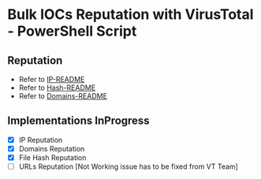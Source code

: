# Bulk IOCs Reputation with VirusTotal - PowerShell Script

## Reputation

- Refer to [IP-README](./IPS/IP-README.md)
- Refer to [Hash-README](./Hashes/Hash-README.md)
- Refer to [Domains-README](./Domains/Domain-README.md)

## Implementations InProgress

- [x] IP Reputation
- [x] Domains Reputation
- [x] File Hash Reputation
- [ ] URLs Reputation [Not Working issue has to be fixed from VT Team]
